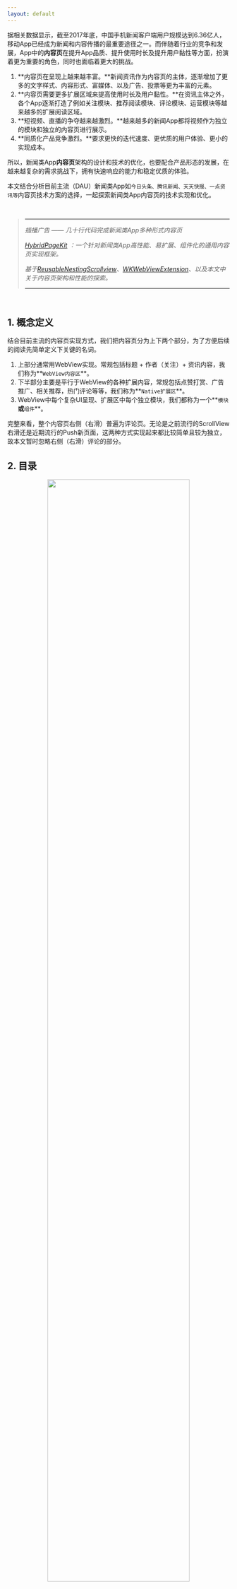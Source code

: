 ```yaml
---
layout: default
---
```


据相关数据显示，截至2017年底，中国手机新闻客户端用户规模达到6.36亿人，移动App已经成为新闻和内容传播的最重要途径之一。而伴随着行业的竞争和发展，App中的**内容页**在提升App品质、提升使用时长及提升用户黏性等方面，扮演着更为重要的角色，同时也面临着更大的挑战。

1.	**内容页在呈现上越来越丰富。**新闻资讯作为内容页的主体，逐渐增加了更多的文字样式、内容形式、富媒体、以及广告、投票等更为丰富的元素。
2. **内容页需要更多扩展区域来提高使用时长及用户黏性。**在资讯主体之外，各个App逐渐打造了例如关注模块、推荐阅读模块、评论模块、运营模块等越来越多的扩展阅读区域。
3. **短视频、直播的争夺越来越激烈。**越来越多的新闻App都将视频作为独立的模块和独立的内容页进行展示。
4.	**同质化产品竞争激烈。**要求更快的迭代速度、更优质的用户体验、更小的实现成本。

所以，新闻类App**内容页**架构的设计和技术的优化，也要配合产品形态的发展，在越来越复杂的需求挑战下，拥有快速响应的能力和稳定优质的体验。

本文结合分析目前主流（DAU）新闻类App如`今日头条、腾讯新闻、天天快报、一点资讯等`内容页技术方案的选择，一起探索新闻类App内容页的技术实现和优化。

<br>

> ***
>_插播广告 —— 几十行代码完成新闻类App多种形式内容页_ 
>
>_[HybridPageKit](https://github.com/dequan1331/HybridPageKit) ：一个针对新闻类App高性能、易扩展、组件化的通用内容页实现框架。_
>
>_基于[ReusableNestingScrollview](https://github.com/dequan1331/ReusableNestingScrollview)、[WKWebViewExtension](https://github.com/dequan1331/WKWebViewExtension)、以及本文中关于内容页架构和性能的探索。_
>
>***

<br>

## 1. 概念定义

结合目前主流的内容页实现方式，我们把内容页分为上下两个部分，为了方便后续的阅读先简单定义下关键的名词。

1.	上部分通常用WebView实现。常规包括标题 + 作者（关注）+ 资讯内容，我们称为**`WebView内容区`**。
2. 	下半部分主要是平行于WebView的各种扩展内容，常规包括点赞打赏、广告推广、相关推荐，热门评论等等，我们称为**`Native扩展区`**。
3. 	WebView中每个复杂UI呈现、扩展区中每个独立模块，我们都称为一个**`模块`**或**`组件`**。


完整来看，整个内容页右侧（右滑）普遍为评论页。无论是之前流行的ScrollView右滑还是近期流行的Push新页面，这两种方式实现起来都比较简单且较为独立，故本文暂时忽略右侧（右滑）评论的部分。

## 2. 目录

<center><img width="80%" height="80%" src="./assets/img/index.png"></center>

## <center>- 技术方案选择 -</center>
***

## 1.WebView类型选择
	
不同于微博，新闻类App的内容以段落性的文字为主，配合段落间的图片、富媒体等。同时为了满足跨平台的一致呈现、PC网页的文章转载、不同平台文章的抓取，以及注重阅读而非交互等原因，使用**WebView**加载渲染本地的HTML字符串数据已经成为了新闻类App通用的方案。

### 1. UIWebView ~~VS~~ WKWebView

-	稳定性:
	
	UIWebView较多的WebCore、JavaScriptCore Crash，以及系统性的内存泄露导致OOM，对整个App的稳定性都是极大的隐患。反观WKWebView，基于独立进程，不会占用App的内存计算，同时也不会导致主App Crash。所以在系统级的稳定性上，WKWebView有着极大的优势。

- 	加载速度:
	
	WKWebView通过JIT大幅优化了JS的执行速度，但是对于新闻类App内容页的使用场景来说，简单的进入、退出页面，且单纯的加载渲染HTML字符串，WKWebView比UIWebView慢了很多（[Benchmark](https://github.com/dequan1331/WebViewBenchMark)）。
	
-  	兼容性:

	NSURLProtocol的无法使用、长按MenuItems Bug（before iOS11）、iOS8不能删除Cache、设置Cookies及UA、POST参数、异步执行JS...这一系列的问题，成为了稳定项目替换WKWebView最大的挑战。
	
-  	扩展性:

	WKWebView具有更加丰富的接口、更多HTML和CSS的支持、以及更加友好的JS交互。同时Api的持续更新和社区的活跃，从长远使用的角度看有着极大的优势。

### 2. 修复、扩展WKWebView

通过以上的分析，WkWebView从系统级的稳定性、性能以及后续扩展性都有很大的优势。通过[WKWebViewExtension](https://github.com/dequan1331/WKWebViewExtension)扩展修复原生WKWebView，结合[HybridPageKit](https://github.com/dequan1331/HybridPageKit)中WKWebView的回收复用逻辑，极大程度上解决了原生WKWebView的问题，起到了很好的效果。

-	修复扩展的问题:

	通过逐阶段分析耗时，在内容页的使用场景下，WKWebView从alloc到准备开始渲染这段时间，有着极大的优化空间。在浏览内容页这种场景下，[HybridPageKit](https://github.com/dequan1331/HybridPageKit)中通过WKWebView的复用回收以及资源缓存，极大降低了WKWebView加载渲染HTML的时间，使之低于原生UIWebView。

	通过私有方法的扩展和代码优化，在[WKWebViewExtension](https://github.com/dequan1331/WKWebViewExtension)中支持了URLProtocol、修复了MenuItems的bug、支持iOS8清理缓存、扩展安全的JS执行方法、以及扩展NavigationDelegate以兼容JSBridge逻辑等。

- 	无需解决的问题:

	对于新闻类App内容页的使用场景，一些WKWebView的问题并没有必要形成通用的解决方案以兼容代码。比如POST请求不能带参数、Javascript异步执行等问题，都可以通过代码的重构来进行解决。尤其不推荐卡主Runloop从而同步JS的方式。

-  	遗留问题:

	目前，在使用WKWebView的过程中，唯一未解决的问题就是可靠、全面的白屏检测方案，从而支持WKWebView在任何情况下的Crash进行重载。诸如系统Crash回调、WebView Title监听、ContentSize监听、甚至屏幕随机取色值等方法都不能满足全部的白屏场景。


## 2. 	WebView内容区与Native扩展区的衔接

对于目前的主流App来说，单纯的WebView已经无法满足复杂的呈现和逻辑。如何在页面中合理的处理WebView与扩展区中的多种View协同滚动，灵活扩展，并且支持下拉刷新、上拉加载等操作，不同的新闻类App也有不同的技术方案。

### 1. 结合TableView

<center><img width="50%" height="50%" src="./assets/img/tableView.png"></center>
	
-	实现原理:

	由于扩展区中列表类型的模块较多（例如相关文章、评论等），最简单的实现即Native扩展区的模块拆分到Cell的粒度，整体使用TableView实现。对于扩展区和WebView的衔接，如上图一般有两种实现方案：TableView根据WebView的Inset（或Div占位）插入到WebView中 & WebView作为TableView的Header。

-	优点:

	这种方法相对简单，容易实现底层页各个模块的布局，同时基于TableView的刷新逻辑，也能动态的处理各个模块的更新、插入删除，并且支持家在更多等。和WebView的结合滚动也较为流畅。

-	不足:

	这种方式将Native扩展区的模块粒度都区分到Cell的层级，列表类型模块只能通过Cell或者以Section的模式进行管理，同时也无法跨页面的整体复用UI及业务逻辑。UI的布局依赖TableView模式，灵活性较差。随着组件类型的增多，非同质性的View也没有充分利用TableView的复用。
	
	同时无论使用哪种方式和WebView衔接，都影响了WebView、TableView的独立渲染展示，增加了维护的困难。并且Header与Inset对于头部区域的扩展，如下拉刷新等，实现都较为困难。

### 2. ScrollView嵌套

<center><img width="70%" height="70%" src="./assets/img/Scroll.png"></center>

-	实现原理:

	这种实现用一个ScrollView作为Container，将WebView及扩展区的组件分别作为SubView。全部SubView禁止滚动，内容页的全部滚动都发生在Container上。对于SubView中的滚动视图，如果ContentSize小于屏幕高度，则作为普通View，否则设置为屏幕高度，通过offset和Frame的计算，动态的调整视图相对Container的Frame以及自身的ContentOffset，实现滚动效果。

-	优点:
	
	这种方式完全独立每个模块的实现，使UI和业务逻辑一一对应。对WebView的渲染没有干扰，模块的加载和布局灵活管理、复用，模块业务逻辑独立内聚。添加删除模块、实现上拉下拉等操作简单。极大的提高了灵活性和复用的可能。

-	不足:

	由于这种方式需要对SubView中的滚动视图进行计算、模块动态更新时整体布局也需手动刷新等，极大的提高的实现的复杂度。
	
	基于[ReusableNestingScrollview](https://github.com/dequan1331/ReusableNestingScrollview)，在[HybridPageKit](https://github.com/dequan1331/HybridPageKit)中，封装了以上ScrollView嵌套逻辑。这样就隐藏了复杂的实现逻辑和边界条件，充分的保留了灵活性的特点。同时对于内容页的使用场景，精简了嵌套滚动的使用，扩展上拉加载更多及下拉刷新逻辑，使整个方案实现简单、灵活扩展。


## 3. 	WebView内复杂UI、复杂交互模块的展示

随着核心的WebView内容区逐渐支持复杂的呈现方式，单纯的H5基础渲染已经满足不了现有的需求，比如视频的交互、音乐的续播、以及各种地图、投票等组件。同时Web中复杂的UI和逻辑也极大降低了WebView的渲染速度，增加了开发和维护的成本。

### 1. 复杂UI及逻辑实现困难

-	为了满足更好的交互体验，资讯内容中富媒体内容逐渐增多，如视频的续播、小窗播放、音乐悬浮播放、内容中插入地图、投票等。同时随着产品功能的迭代，例如图片类型的简单模块，也增加了点击全屏、长按保存、二维码识别、双击扩大等交互。这些复杂的UI和逻辑导致CSS和JS增多，Native和Web的通信增加，以及大量运用LocalStorage等浏览器存储，增加了客户端开发和维护的成本。

### 2. 简单图片的展示耗时

-	对于内容WebView中的图片，最简单的作法，就是后台直接下发Img标签，依靠WebView自身的下载与渲染。但是这种方式灵活度较低、客户端无法合理的控制下载时机、无法做自定义的缓存以及裁剪等。
-	对于简单Img标签的升级，即后台数据单独下发图片数据，客户端根据需求自定义选择下载时机及缓存策略。Html模板中先用占位图占位，Native下载成功后替换标签的Src进行展示。这种方式虽然解决了灵活性的问题，但是也带来了整个流程的复杂性，以及多次XPC间的通信延迟。
-	为了兼顾灵活性，以及缩短图片的Loading时间，我们在单独处理图片的同时，替换内容WebView中全部图片为Native，减少不必要的流程及通信，极大提高了加载的速度。

### 3. Native化全部非文字类组件

为了减少实现复杂UI、复杂交互模块的开发、维护成本、减少模块在Web和Native间的逻辑流程，提高Web中模块的加载展示速度，在[HybridPageKit](https://github.com/dequan1331/HybridPageKit)中将Web中全部非文字类模块全部Native化。
	
<center><img width="70%" height="70%" src="./assets/img/div.png"></center>

-	页面模板使用空div占位:

	结合后台的模板与数据，全部模板中全部非文字类的组件，映射成统一Class的Div，通多唯一的id与数据绑定。组件默认实现占位图逻辑，对于同步数据同时设置组件的Size，异步数据则先设置为0。替换后WebView对模板进行渲染。（整个图）

-	渲染完成通过JS获取位置:

	WebView渲染成功回调，通过JS获取全部统一class对应WebView的Frame，以及对应的唯一Id。
-	在相应位置粘贴NativeView:

	在进行以上两个步骤的同时，进行下载图片数据、NativeView创建、初始化、异步数据拉取等工作。在JS回调全部位置时，根据位置及ID，粘贴Native组件。

-	调整字体大小，组件异步数据拉取：对于异步的变化，在复用逻辑之后，下文将结合一并说明。


	 
## 4. 内容页全部组件的滚动复用

在Native化全部非文字类组件之后，面对文章中图片、富媒体数量的增多，以及Native扩展区元素的增加，没有复用回收的内容页从滚动性能及内存两个两个方面都面临着挑战。同时，为了更好的提升用户体验，需要对各个组件滚动时的位置进行计算，从而区分不同的区域进行诸如预处理、延迟释放等逻辑。

### 1. 主流滚动复用框架

-	继承特殊ScrollView:

	目前流行的框架如alibab的[LazyScrollView](https://github.com/alibaba/LazyScrollView)，对于实现复用回收机制，都需要继承相应的ScrollView，这种方式对于WKWebView来说，是无法实现的。

-	继承特殊Model:

	由于滚动复用需要保存View对应的数据信息，大部分开源框架需要继承特殊数据Model，生成对应必要的参数或方法，对于支持多种类型组件的通用框架来说，继承的实现方式不易于扩展和维护。
	
-	View滚动状态简单:

	滚动时位置的计算，最简单的方式就是根据屏幕的高度计算是否进入屏幕，对于预加载的需求，绝大部分开源框架也是只是在屏幕区域的上下增加了Buffer，仍然不能区分具体的状态，如进入buffer、进入屏幕等，无法满足复杂的业务逻辑。

### 2. WebView中组件的滚动复用

<center><img width="60%" height="60%" src="./assets/img/scrollData.png"></center>

-	无需继承:

	在[ReusableNestingScrollview](https://github.com/dequan1331/ReusableNestingScrollview)中，为了兼容WebView、ScrollView等一切滚动视图中子View的复用回收，我们通过scrollView delegate的扩展分发，扩展handler单独处理子View的复用回收，这样就在无需继承的前提下，支持所有滚动视图中子View的复用回收。

-	数据驱动:
	
	由于View需要不断的复用回收，所以数据、状态、位置、对应的View类型都存储在对应的Model中，不但实现了数据驱动易于动态扩展，同时优化了复用的逻辑，也缓存住了Frame等关键信息优化了渲染布局逻辑。
	
-  	面向协议:

	由于滚动复用的模块对应的View及数据Model种类众多，在不动态扩展NSObject、UIView的情况下，无法做到通用的逻辑公用。所以为了更好的支持扩展、更灵活的实现方式，[ReusableNestingScrollview](https://github.com/dequan1331/ReusableNestingScrollview)中面向通过扩展数据Protocol，使得任何Model轻松实现复用回收对应逻辑。
	
-  	更加丰富的状态:

	在[ReusableNestingScrollview](https://github.com/dequan1331/ReusableNestingScrollview)中，为了满足更复杂的需求，如视频预加载及自动播放、Gif预加载及自动播放等，我们扩展了组件在滚动过程中的状态，增加自定义workRange，使组件在滚动过程中的状态变为3种，即None、prepare区域及Visible区域，更加全面准确的记录状态切换，更加灵活的支持业务场景。同时通过3种状态扩展为二级缓存，对View在不同级别的缓存设置不同的策略。
	
综上，通过[ReusableNestingScrollview](https://github.com/dequan1331/ReusableNestingScrollview)只需将模块对应Model扩展增加协议，滚动视图扩展Delegate，就可实现任何滚动视图中子View的回收复用功能。

### 3. 内容页中全部组件的滚动复用

在解决了内容WebView中非文字类组件的Native化、滚动复用之后，我们将实现思想运用到包含Native扩展区的，内容页整体架构中。如果从内容页的维度去看，内容WebView也可以算作一个组件，它和扩展区的各种组件一起作为Container的子View，也可以运用上面提到的[ReusableNestingScrollview](https://github.com/dequan1331/ReusableNestingScrollview)进行实现和管理。
	
<center><img width="30%" height="30%" src="./assets/img/rns2.png"></center>

所以整个内容页就是从两个维度、运用[ReusableNestingScrollview](https://github.com/dequan1331/ReusableNestingScrollview)中的实现方法两次实现滚动复用回收、数据驱动、组件自管理以及组件状态切换逻辑。
	
## 5.	组件异步拉取与动态调整

面对复杂的需求、以及按需加载、异步拉取等优化体验的策略，在[HybridPageKit](https://github.com/dequan1331/HybridPageKit)中也针对响应的场景做了高效的处理。

### 1. WebView字体大小调整

当WebView中字体大小调整时，需要同时调整全部Native组件的位置。我们监听WebView的ContenSize变化，当变化发生时，重新执行获取组件位置的JS语句获得全部组件的新位置。基于滚动复用的逻辑，只需要对在屏幕中的组件View的位置进行调整，其余只需要重新对组件对应Model的Frame进行赋值，极大提升了效率。在此基础上，要动态的检测ContenSize是否小于屏幕高度，高度小于一屏幕时，要同时调整Native扩展区组件的位置。

### 2. WebView中组件异步拉取数据渲染

对于异步拉取数据的组件，由于初始化时占位Div的高度为0，当数据获取成功，并渲染好组件后，需要首先执行JS动态修改对应占位Div的大小，之后按照以上的逻辑，重新赋值Native组件位置。

### 3. Native扩展区组件异步拉取数据渲染

Native扩展区中的组件不同于WebView中的组件，不依赖WebView自身渲染。所以当动态调整大小时，之需调整全部Native扩展区组件数据Model中保存的Frame信息，同时调整在屏幕中的组件位置即可。

<br>

> ***
>_插播广告 —— 几十行代码完成新闻类App多种形式内容页_ 
>
>_[HybridPageKit](https://github.com/dequan1331/HybridPageKit) ：一个针对新闻类App高性能、易扩展、组件化的通用内容页实现框架。_
>
>_基于[ReusableNestingScrollview](https://github.com/dequan1331/ReusableNestingScrollview)、[WKWebViewExtension](https://github.com/dequan1331/WKWebViewExtension)、以及本文中关于内容页架构和性能的探索。_
>
>***

<br>

## <center>- 内容页组件化架构 -</center>
***

在实现了以上技术关键点的基础上，如何合理的设计内容页通用的架构，快速响应内容页的各种需求调整，使整体架构易扩展、易维护，同时有较高的性能及较小的内存占用，成为了整个内容页架构实现的重点。在[HybridPageKit](https://github.com/dequan1331/HybridPageKit)中，我们围绕灵活复用、高内聚低耦合、易于实现扩展三个重点的方向，设计实现了基于组件化的内容页整体架构。

## 1.	组件化解耦及组件通信

为了满足内容页业务的相对独立，支持快速响应迭代及组件整体复用，内容页整体的结构应满足通用性、易于扩展、以及高内聚低耦合的特点。所以在[ReusableNestingScrollview](https://github.com/dequan1331/ReusableNestingScrollview)的支持下，采用组件化的方式实现全部内容页业务模块。

### 1. 组件化解耦

为了达到组件的高内聚、与内容页的低耦合，在[HybridPageKit](https://github.com/dequan1331/HybridPageKit)中拆分业务逻辑为独立的组件化的处理单元，每个处理单元通过MVC模式实现。其中Model作为组件的数据，只需要在实现解析逻辑同时，实现对应delegate即可。Controller只需要实现组件间通信的delegate，选择性的实现例如controller生命周期、webview关键回调、以及滚动复用相关的方法即可。通过组件的自管理及复用，组件可以集成统一的上报逻辑、业务逻辑到自己的Controller中，并且在不同类型的页面灵活复用。

### 2. 组件通信

为了更好的实现组件化的结构，组件的Controller需要在内容页初始化时进行注册。内容页在每个关键的生命周期或业务节点，采用中心化通信，广播执行响应的方法，组件的Controller按需实现处理即可。对于新增、删除功能，只需扩展delegate中的方法，内容页中触发方法、组件中实现方法即可。

<center><img width="60%" height="60%" src="./assets/img/componentcomm.png"></center>


## 2.	组件及WebView的复用管理

### 1. WebView & 组件View全局复用

为了提高WKWebView渲染速度，通过建立全局WKWebView复用回收池来复用WKWebView。除了基本的线程安全、复用状态管理等，在进入回收池前要load特殊Url以维护整个backFowardList。组件的View也是通过全局的复用回收池进行管理，使得相同的组件View可以灵活的出现在内容页、列表页等App内各个页面，极大的减少了开发成本，提高运行效率。

### 2. 自动回收 & 内存管理

WebView及组件View实现自动回收逻辑，每次在申请新View时检测活动队列中View的SuperView是否为nil，是则自动回收防止内存泄露，同时增加View最大数量阈值、内存告警自动释放逻辑等。

## 3.	内容页整体架构

### 1. 易于扩展业务节点 & 组件类型

对于增加关键的业务节点用于组件业务处理，我们只需扩展delegate中的方法，在相关组件中实现。内容页Controller中在相应位置，通过统一函数触发广播代理方法即可。对于增加组件来说，只需创建组件完全独立的MVC代码，实现数据解析Model并实现滚动复用delegate，在组件Controller中实现delegate中需要的方法等待调用，以及初始化时在内容页注册即可。删除组件完全无需操作内容页，删除独立的MVC结构并停止注册即可。

### 2. 易于扩展内容页类型

为了实现内容页扩展区的灵活复用，在[HybridPageKit](https://github.com/dequan1331/HybridPageKit)中也扩展了非WebView类型的内容页。就像文中之前提到的，如果将WebView看做一个整体作为一个组件，基于[ReusableNestingScrollview](https://github.com/dequan1331/ReusableNestingScrollview)的位置动态管理，完全可以替换成普通的View（类似Banner视频内容页），或者可扩展收起的View（问题回答页面）甚至tableView等。所以整个App内各种类型的内容页只需要简单的配置，便可进行实现和组件复用。

<center><img width="80%" height="80%" src="./assets/img/pagetype.png"></center>

### 3. 内容页架构

结合[ReusableNestingScrollview](https://github.com/dequan1331/ReusableNestingScrollview)、[WKWebViewExtension](https://github.com/dequan1331/WKWebViewExtension)以及组件化的设计思路，[HybridPageKit](https://github.com/dequan1331/HybridPageKit)整体的架构如下：

<center><img width="70%" height="70%" src="./assets/img/hybrid.png"></center>

通过继承特殊的内容页Controller并进行简单的配置，即可生成不同类型的内容页整体架构。框架内集成基本的Mustache解析和渲染。结合后台数据，只需实现对应页面中组件MVC逻辑即可。其中Model只需继承对应Protocol，Controller在内容页中注册，继承对应Protocol即可。

<br>

> ***
>_插播广告 —— 几十行代码完成新闻类App多种形式内容页_ 
>
>_[HybridPageKit](https://github.com/dequan1331/HybridPageKit) ：一个针对新闻类App高性能、易扩展、组件化的通用内容页实现框架。_
>
>_基于[ReusableNestingScrollview](https://github.com/dequan1331/ReusableNestingScrollview)、[WKWebViewExtension](https://github.com/dequan1331/WKWebViewExtension)、以及本文中关于内容页架构和性能的探索。_
>
>***

<br>


## <center>- 首屏加载速度优化 -</center>
***

新闻类App内容页，在Native的页面框架下，基于WebView进行加载和渲染。所以，从优化的角度就延伸出两个维度，即从Web的维度优化，以及从Native的维度优化。

### 1. Web维度的优化

-	WKWebView的复用 : 

	通过WKWebView的复用，极大的缩短了WebView从创建到渲染结束的时间。
	
- 	利用HTTP缓存 : 

	对于内容WebView中必要的CSS以及JS，以及必要的基础Icon，可以通过设置HTTP缓存，依靠浏览器自身缓存提高效率。同时通过资源md5校验以保证刷新资源。
	
-  减少资源请求并发 : 

	通过Native化全部非文字类的内容，Web页面只加载最近本的Html内容，减少了业务逻辑的资源请求和并发。
	
- 	减少Dom & Javascript复杂度 : 

	通过Native化全部非文字类的内容，极大的减少了Dom的复杂度、CSS的复杂度以及过多的JS业务逻辑。
	
-  其它Web优化通用方法 : 

	精简Javascript，使用iconFont，CSS & Javascript文件压缩等

### 2. Native维度的优化

-	数据模板分离，资源并行加载 :

	基于后台数据以及Native化组件，内容页Html中模板与数据分离，使得全部资源如图片视频等都可以通过Native在合适的时机异步并行加载。不依赖与Web的渲染。

-  预加载数据,延迟加载组件:

	对于内容页关键内容（Webview）的拉取，大部分App都放到了列表页中进行。进入内容页时直接从Cache中取出内容模板，直接交给WebView渲染。基于[ReusableNestingScrollview](https://github.com/dequan1331/ReusableNestingScrollview)扩展丰富的状态及二级缓存，在页面滚动的过程中各个组件也可以精确的实现按需加载、预加载等逻辑。

-	Native化非文字UI，及组件化实现负载均衡 :

	WebView中非文字类UI Native化，极大的缩短了展示所需的流程，减少了进程间通信，减少了I/O及图片编解码逻辑，提高了类似图片类的UI展示速度。
	
	组件的解耦与自管理，以及广播delegate的实现，为组件的按需加载、按优先级加载提供了基础。对于内容页的各个组件来说，在内容页展示之前大部分是不需要初始化、数据拉取以及渲染的。组件化之后的组件可以根据业务优先级，在不同的关键生命周期回调中实现业务逻辑，以减轻内容页创建、模板拼接以及WebView渲染的压力。简单的举例，由于内容WebView几乎都大于一屏，扩展区中的全部组件都可以在WebView渲染结束后进行View创建、网络拉取和渲染等，这样即不影响用户的使用，同时极大的释放了渲染结束前的网络、XPC及CPU压力，提高首屏展示速度。
	
	<center><img width="80%" height="80%" src="./assets/img/need.png"></center>
<br>
- 	组件的滚动复用 & 全局复用 & Model缓存Frame:

	基于[ReusableNestingScrollview](https://github.com/dequan1331/ReusableNestingScrollview)扩展数据Model，缓存对应View的Frame信息，结合View的滚动复用，极大的减少了UI布局的逻辑和计算。页面内组件的滚动复用及页面间的组件复用，也同时减少了组件View的初始化耗时。

-	其它通用方法:

	基于App的技术实现和业务逻辑的优化，如异步执行业务逻辑、 图片编解码优化及资源缓存，DNS缓存等。

### 3. 整体优化方法

综上，从一个内容页在列表上的点击，到WebView渲染结束，最后到用户的滚动操作，按照时间的顺序，全部的优化策略如下图：

<center><img width="90%" height="90%" src="./assets/img/opt.png"></center>


<br>

> ***
>_插播广告 —— 几十行代码完成新闻类App多种形式内容页_ 
>
>_[HybridPageKit](https://github.com/dequan1331/HybridPageKit) ：一个针对新闻类App高性能、易扩展、组件化的通用内容页实现框架。_
>
>_基于[ReusableNestingScrollview](https://github.com/dequan1331/ReusableNestingScrollview)、[WKWebViewExtension](https://github.com/dequan1331/WKWebViewExtension)、以及本文中关于内容页架构和性能的探索。_
>
>***

<br>

## <center>- 拾遗及Tips -</center>
***

对于新闻类App内容页的完整的解决方案，还有一些基本的技术点，比如模板引擎及模板拼接的模块、JSApi注入及管理的模块等等，由于篇幅所限，暂且不做深入的展开。

-	新闻类App的内容页，除去基本的渲染HTML数据外，同时也需要支持服务于活动、运营的临时H5页面。这些页面为了和Native进行交互，在自定义JSApi注入、JSBridge的选择、后台下发domain黑白名单、以及相关的安全性考虑也是整个实现中重要的一环。同时由于WKWebView支持复用回收，加载本地Html类型的WebView应该与加载H5的WebView在不同的回收复用池分开管理。

-	对于底层页图片的管理，绝大多数App都将之纳入了App统一的图片管理体系中。无论使用哪个开源图片库，在缓存策略上，尽量将底层页图片的缓存策略与其他的有所区分，或者使用`LRU + FIFO`的缓存策略，避免进入底层页大量图片占用缓存空间，导致列表图片释放。同时从使用的角度来说，重复进入同一篇文章的场景也不会频繁的出现。

-	由于各个App的数据接口和技术选型不同，在[HybridPageKit](https://github.com/dequan1331/HybridPageKit)中只简单的实现了基于Mustache的模板拼接，主要是由于它的logic-less、多终端集成的方便以及开源社区的活跃。对于这部分逻辑，需要根据后台数据的格式及业务需求自定义的扩展。


内容页整体的实现和优化，依赖整个App的技术实现和结构，在实现和优化的过程中，还有许多权衡和妥协，以及许多通用的、细节的优化，这里就不一一赘述。

<br>

## <center>- 写在最后 -</center>
***

文章全部的探索及分析的实现，除对应业务逻辑外，应用封装成三个框架：[HybridPageKit](https://github.com/dequan1331/HybridPageKit)、[ReusableNestingScrollview](https://github.com/dequan1331/ReusableNestingScrollview)以及[WKWebViewExtension](https://github.com/dequan1331/WKWebViewExtension)。最终可以通过几十行代码，完成新闻类App多种形式的、高性能、易扩展、组件化的内容页实现。

有任何疑问，欢迎提交 issue， 或者直接修改提交 PR!

<br>

> ***
>_插播广告 —— 几十行代码完成新闻类App多种形式内容页_ 
>
>_[HybridPageKit](https://github.com/dequan1331/HybridPageKit) ：一个针对新闻类App高性能、易扩展、组件化的通用内容页实现框架。_
>
>_基于[ReusableNestingScrollview](https://github.com/dequan1331/ReusableNestingScrollview)、[WKWebViewExtension](https://github.com/dequan1331/WKWebViewExtension)、以及本文中关于内容页架构和性能的探索。_
>
>***